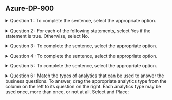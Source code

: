 ## Azure-DP-900

<details>
<summary>Question 1 : To complete the sentence, select the appropriate option.</summary><br><b>

  - Question 1 ? 👉🏽
   ![Question 1](/azure/azure-DP-900/images/1Q.PNG)
   
   - Answer 1 ? 👉🏽
   ![Answer 1](/azure/azure-DP-900/images/1A.PNG)

  - Reference : https://demand-planning.com/2020/01/20/the-differences-between-descriptive-diagnostic-predictive-cognitive-analytics/

</b></details>

<details>
<summary>Question 2 : For each of the following statements, select Yes if the statement is true. Otherwise, select No.</summary><br><b>

  - Question 2 ? 👉🏽
   ![Question 2](/azure/azure-DP-900/images/2Q.PNG)
   
   - Answer 2 ? 👉🏽
   ![Answer 2](/azure/azure-DP-900/images/2A.PNG)

  - Reference : 
  https://www.sqlshack.com/what-is-database-normalization-in-sql-server/

</b></details>

<details>
<summary>Question 3 : To complete the sentence, select the appropriate option.</summary><br><b>

  - Question 3 ? 👉🏽
   ![Question 3](/azure/azure-DP-900/images/3Q.PNG)
   
   - Answer 3 ? 👉🏽
   ![Answer 3](/azure/azure-DP-900/images/3A.PNG)

  - Reference : 
  https://docs.microsoft.com/en-us/azure/architecture/data-guide/relational-data/etl

</b></details>

<details>
<summary>Question 4 : To complete the sentence, select the appropriate option.</summary><br><b>

  - Question 4 ? 👉🏽
   ![Question 4](/azure/azure-DP-900/images/4Q.PNG)
   
   - Answer 4 ? 👉🏽
   ![Answer 4](/azure/azure-DP-900/images/4A.PNG)

  - Reference : https://www.bmc.com/blogs/what-is-batch-processing-batch-processing-explained/

</b></details>

<details>
<summary>Question 5 : To complete the sentence, select the appropriate option.</summary><br><b>

  - Question 5 ? 👉🏽
   ![Question 5](/azure/azure-DP-900/images/5Q.PNG)
   
   - Answer 5 ? 👉🏽
   ![Answer 5](/azure/azure-DP-900/images/5A.PNG)

  - Reference : https://azure.microsoft.com/en-us/services/cognitive-services/speech-services/

</b></details>

<details>
<summary>Question 6 : Match the types of analytics that can be used to answer the business questions.
To answer, drag the appropriate analytics type from the column on the left to its question on the right. Each analytics type may be used once, more than once, or not at all.
Select and Place:</summary><br><b>

  - Question 6 ? 👇
   ![Question 6](/azure/azure-DP-900/images/6Q.PNG)
   
   - Answer 6 ? 👉🏽
   ![Answer 6](/azure/azure-DP-900/images/6A.PNG)

  - Reference : https://demand-planning.com/2020/01/20/the-differences-between-descriptive-diagnostic-predictive-cognitive-analytics/ https://azure.microsoft.com/en-us/blog/answering-whats-happening-whys-happening-and-what-will-happen-with-iot-analytics/

</b></details>
